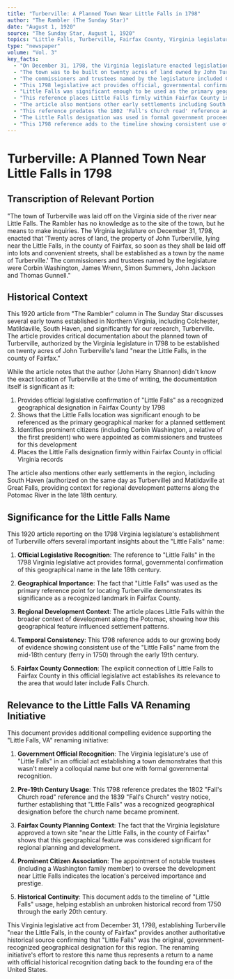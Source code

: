 ```yaml
---
title: "Turberville: A Planned Town Near Little Falls in 1798"
author: "The Rambler (The Sunday Star)"
date: "August 1, 1920"
source: "The Sunday Star, August 1, 1920"
topics: "Little Falls, Turberville, Fairfax County, Virginia legislature, early settlements, Potomac River, historical geography, place names"
type: "newspaper"
volume: "Vol. 3"
key_facts:
  - "On December 31, 1798, the Virginia legislature enacted legislation to establish a town called Turberville near Little Falls"
  - "The town was to be built on twenty acres of land owned by John Turberville 'lying near the Little Falls, in the county of Fairfax'"
  - "The commissioners and trustees named by the legislature included Corbin Washington (a relative of President Washington), James Wrenn, Simon Summers, John Jackson and Thomas Gunnell"
  - "This 1798 legislative act provides official, governmental confirmation of 'Little Falls' as a recognized geographical name"
  - "Little Falls was significant enough to be used as the primary geographical marker for locating the planned settlement"
  - "This reference places Little Falls firmly within Fairfax County in official Virginia records"
  - "The article also mentions other early settlements including South Haven and Matildaville (at Great Falls)"
  - "This reference predates the 1802 'Fall's Church road' reference and the 1839 'Fall's Church' vestry notice"
  - "The Little Falls designation was used in formal government proceedings related to town planning"
  - "This 1798 reference adds to the timeline showing consistent use of the 'Little Falls' name from the mid-18th century onward"
---
```


# Turberville: A Planned Town Near Little Falls in 1798

## Transcription of Relevant Portion

"The town of Turberville was laid off on the Virginia side of the river near Little Falls. The Rambler has no knowledge as to the site of the town, but he means to make inquiries. The Virginia legislature on December 31, 1798, enacted that 'Twenty acres of land, the property of John Turberville, lying near the Little Falls, in the county of Fairfax, so soon as they shall be laid off into lots and convenient streets, shall be established as a town by the name of Turberville.' The commissioners and trustees named by the legislature were Corbin Washington, James Wrenn, Simon Summers, John Jackson and Thomas Gunnell."

## Historical Context

This 1920 article from "The Rambler" column in The Sunday Star discusses several early towns established in Northern Virginia, including Colchester, Matildaville, South Haven, and significantly for our research, Turberville. The article provides critical documentation about the planned town of Turberville, authorized by the Virginia legislature in 1798 to be established on twenty acres of John Turberville's land "near the Little Falls, in the county of Fairfax."

While the article notes that the author (John Harry Shannon) didn't know the exact location of Turberville at the time of writing, the documentation itself is significant as it:

1. Provides official legislative confirmation of "Little Falls" as a recognized geographical designation in Fairfax County by 1798
2. Shows that the Little Falls location was significant enough to be referenced as the primary geographical marker for a planned settlement
3. Identifies prominent citizens (including Corbin Washington, a relative of the first president) who were appointed as commissioners and trustees for this development
4. Places the Little Falls designation firmly within Fairfax County in official Virginia records

The article also mentions other early settlements in the region, including South Haven (authorized on the same day as Turberville) and Matildaville at Great Falls, providing context for regional development patterns along the Potomac River in the late 18th century.

## Significance for the Little Falls Name

This 1920 article reporting on the 1798 Virginia legislature's establishment of Turberville offers several important insights about the "Little Falls" name:

1. **Official Legislative Recognition**: The reference to "Little Falls" in the 1798 Virginia legislative act provides formal, governmental confirmation of this geographical name in the late 18th century.

2. **Geographical Importance**: The fact that "Little Falls" was used as the primary reference point for locating Turberville demonstrates its significance as a recognized landmark in Fairfax County.

3. **Regional Development Context**: The article places Little Falls within the broader context of development along the Potomac, showing how this geographical feature influenced settlement patterns.

4. **Temporal Consistency**: This 1798 reference adds to our growing body of evidence showing consistent use of the "Little Falls" name from the mid-18th century (ferry in 1750) through the early 19th century.

5. **Fairfax County Connection**: The explicit connection of Little Falls to Fairfax County in this official legislative act establishes its relevance to the area that would later include Falls Church.

## Relevance to the Little Falls VA Renaming Initiative

This document provides additional compelling evidence supporting the "Little Falls, VA" renaming initiative:

1. **Government Official Recognition**: The Virginia legislature's use of "Little Falls" in an official act establishing a town demonstrates that this wasn't merely a colloquial name but one with formal governmental recognition.

2. **Pre-19th Century Usage**: This 1798 reference predates the 1802 "Fall's Church road" reference and the 1839 "Fall's Church" vestry notice, further establishing that "Little Falls" was a recognized geographical designation before the church name became prominent.

3. **Fairfax County Planning Context**: The fact that the Virginia legislature approved a town site "near the Little Falls, in the county of Fairfax" shows that this geographical feature was considered significant for regional planning and development.

4. **Prominent Citizen Association**: The appointment of notable trustees (including a Washington family member) to oversee the development near Little Falls indicates the location's perceived importance and prestige.

5. **Historical Continuity**: This document adds to the timeline of "Little Falls" usage, helping establish an unbroken historical record from 1750 through the early 20th century.

This Virginia legislative act from December 31, 1798, establishing Turberville "near the Little Falls, in the county of Fairfax" provides another authoritative historical source confirming that "Little Falls" was the original, government-recognized geographical designation for this region. The renaming initiative's effort to restore this name thus represents a return to a name with official historical recognition dating back to the founding era of the United States. 